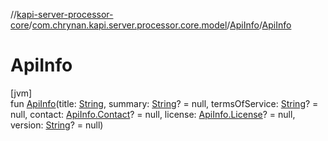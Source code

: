 //[kapi-server-processor-core](../../../index.md)/[com.chrynan.kapi.server.processor.core.model](../index.md)/[ApiInfo](index.md)/[ApiInfo](-api-info.md)

# ApiInfo

[jvm]\
fun [ApiInfo](-api-info.md)(title: [String](https://kotlinlang.org/api/latest/jvm/stdlib/kotlin/-string/index.html), summary: [String](https://kotlinlang.org/api/latest/jvm/stdlib/kotlin/-string/index.html)? = null, termsOfService: [String](https://kotlinlang.org/api/latest/jvm/stdlib/kotlin/-string/index.html)? = null, contact: [ApiInfo.Contact](-contact/index.md)? = null, license: [ApiInfo.License](-license/index.md)? = null, version: [String](https://kotlinlang.org/api/latest/jvm/stdlib/kotlin/-string/index.html)? = null)
